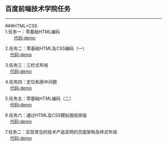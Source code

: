 ## 百度前端技术学院任务</br>
***
###HTML+CSS</br>
1.任务一：零基础HTML编码</br>
  　　[代码](https://github.com/zengguixiang/front-end-study/blob/master/HTML%2BCSS/task1/task1.html);[demo](https://zengguixiang.github.io/front-end-study/HTML+CSS/task1/task1.html)
   
2.任务二：零基础HTML及CSS编码（一）</br>
     [代码](https://github.com/zengguixiang/front-end-study/blob/master/HTML%2BCSS/task2/task2.html);[demo](https://zengguixiang.github.io/front-end-study/HTML+CSS/task2/task2.html)
   
3.任务三：三栏式布局</br>
     [代码](https://github.com/zengguixiang/front-end-study/blob/master/HTML%2BCSS/task3/task3.html);[demo](https://zengguixiang.github.io/front-end-study/HTML+CSS/task3/task3.html)
     
4.任务四：定位和居中问题</br>
     [代码](https://github.com/zengguixiang/front-end-study/blob/master/HTML%2BCSS/task4/task4.html);[demo](https://zengguixiang.github.io/front-end-study/HTML+CSS/task4/task4.html)
     
5.任务五：零基础HTML编码（二）</br>
     [代码](https://github.com/zengguixiang/front-end-study/blob/master/HTML%2BCSS/task5/task5.html);[demo](https://zengguixiang.github.io/front-end-study/HTML+CSS/task5/task5.html)
     
6.任务六：通过HTML及CSS模拟报纸排版</br>
     [代码](https://github.com/zengguixiang/front-end-study/blob/master/HTML%2BCSS/task6-1/task6.html);[demo](https://zengguixiang.github.io/front-end-study/HTML+CSS/task6-1/task6.html)
    
7.任务二：实现常见的技术产品官网的页面架构及样式布局</br>
     [代码](https://github.com/zengguixiang/front-end-study/blob/master/HTML%2BCSS/task7/task7.html);[demo](https://zengguixiang.github.io/front-end-study/HTML+CSS/task7/task7.html)
